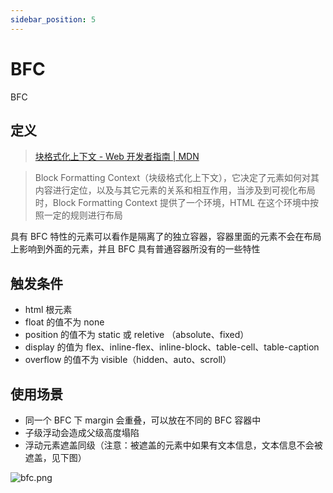 ```yaml
---
sidebar_position: 5
---
```


# BFC

BFC

## 定义

> [块格式化上下文 - Web 开发者指南 | MDN](https://developer.mozilla.org/zh-CN/docs/Web/Guide/CSS/Block_formatting_context)

> Block Formatting Context（块级格式化上下文），它决定了元素如何对其内容进行定位，以及与其它元素的关系和相互作用，当涉及到可视化布局时，Block Formatting Context 提供了一个环境，HTML 在这个环境中按照一定的规则进行布局

具有 BFC 特性的元素可以看作是隔离了的独立容器，容器里面的元素不会在布局上影响到外面的元素，并且 BFC 具有普通容器所没有的一些特性

## 触发条件

-   html 根元素
-   float 的值不为 none
-   position 的值不为 static 或 reletive （absolute、fixed）
-   display 的值为 flex、inline-flex、inline-block、table-cell、table-caption
-   overflow 的值不为 visible（hidden、auto、scroll）

## 使用场景

-   同一个 BFC 下 margin 会重叠，可以放在不同的 BFC 容器中
-   子级浮动会造成父级高度塌陷
-   浮动元素遮盖同级（注意：被遮盖的元素中如果有文本信息，文本信息不会被遮盖，见下图）

![bfc.png](/docs-img/css/bfc.png)

